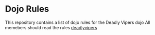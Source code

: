 Dojo Rules
==========

This repository contains a list of dojo rules for the Deadly Vipers dojo
All memebers should read the rules
[deadlyvipers](https://github.com/deadlyvipers)

